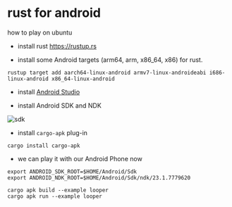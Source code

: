 # rust for android

how to play on ubuntu

- install rust https://rustup.rs

- install some Android targets (arm64, arm, x86_64, x86) for rust.
```
rustup target add aarch64-linux-android armv7-linux-androideabi i686-linux-android x86_64-linux-android
```

- install [Android Studio](https://developer.android.com/studio)

- install Android SDK and NDK

![sdk](https://raw.githubusercontent.com/ssrlive/rust_on_android_ios/main/sdk.png)

- install `cargo-apk` plug-in
```
cargo install cargo-apk
```

- we can play it with our Android Phone now
```
export ANDROID_SDK_ROOT=$HOME/Android/Sdk
export ANDROID_NDK_ROOT=$HOME/Android/Sdk/ndk/23.1.7779620

cargo apk build --example looper
cargo apk run --example looper

```
